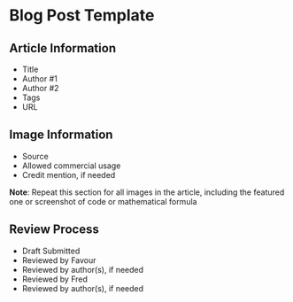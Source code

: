 # Blog Post Template

## Article Information
- Title
- Author #1
- Author #2
- Tags
- URL


## Image Information
- Source
- Allowed commercial usage
- Credit mention, if needed

**Note**: Repeat this section for all images in the article, including the featured one or screenshot of code or mathematical formula

## Review Process
- Draft Submitted
- Reviewed by Favour
- Reviewed by author(s), if needed
- Reviewed by Fred
- Reviewed by author(s), if needed
